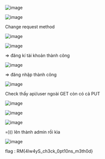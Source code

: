 ![image](https://github.com/nguyenngocdung18/RootMe/assets/134156226/9b9eed23-9a83-46d4-b298-e1e84190bda7)

![image](https://github.com/nguyenngocdung18/RootMe/assets/134156226/84f9e012-42a8-4cf4-8104-bf7765c67592)

Change request method

![image](https://github.com/nguyenngocdung18/RootMe/assets/134156226/cb8f5470-efbd-477d-941b-9e699ae46cf4)

![image](https://github.com/nguyenngocdung18/RootMe/assets/134156226/9f8ec0bc-b69b-4a2c-999c-605b2dba60ce)

=> đăng kí tài khoản thành công

![image](https://github.com/nguyenngocdung18/RootMe/assets/134156226/a361d70f-1c2e-4592-beef-08011c7ede9f)

=> đăng nhập thành công

![image](https://github.com/nguyenngocdung18/RootMe/assets/134156226/8030fd41-c303-469b-ab5a-b32759a34ed0)

Check thấy api/user ngoài GET còn có cả PUT

![image](https://github.com/nguyenngocdung18/RootMe/assets/134156226/66af5d77-dfcc-47c8-bdfa-871ba4e9acf9)

![image](https://github.com/nguyenngocdung18/RootMe/assets/134156226/646cb63a-644b-4f03-b2dd-04e33b701e3b)

![image](https://github.com/nguyenngocdung18/RootMe/assets/134156226/2764d156-cf78-4826-99a1-75a15a90a9d5)

=))) lên thành admin rồi kìa

![image](https://github.com/nguyenngocdung18/RootMe/assets/134156226/1c1afd8a-026b-40bf-a344-8ec483dfbf7c)

flag : RM{4lw4yS_ch3ck_0pt10ns_m3th0d}
